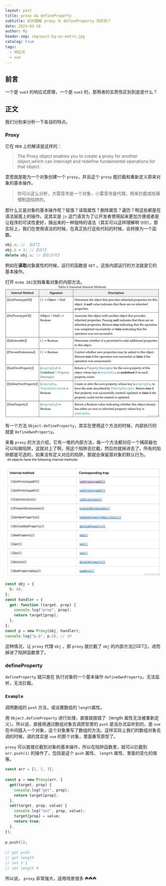 ```yaml
---
layout: post
title: proxy && defineProperty
subtitle: 如何理解 proxy 与 defineProperty 的区别？
date: 2023-03-10
author: My
header-img: img/post-bg-os-metro.jpg
catalog: true
tags:
  - 响应式
  - vue
---
```


## 前言

一个是 `vue3` 的响应式原理，一个是 `vue2` 的，那两者的实质性区别到底是什么？

## 正文

我们分别来分析一下各自的特点。

### Proxy

它在 `MDN` 上的解读是这样的：

> The Proxy object enables you to create a proxy for another object,which can intercept and redefine fundamental operations for that object.

意思就是能为一个对象创建一个 `proxy`，并且这个 `proxy` 能拦截和重新定义原来对象的基本操作。

> 你可以这么分析，大雷音寺是一个对象，小雷音寺是代理，用来拦截或给唐僧制造陷阱的。

那什么又是对象的基本操作呢？赋值？读取属性？删除属性？遍历？啊这些都是在语法层面上的操作。这其实是 `js` 这门语言为了让开发者使用起来更加方便或者是让程序的可读性更好，搞出来的一种独特的语法（其实可以这样理解啊 🤓🤓），那实际上，我们在使用语法的时候，在真正执行这些代码的时候，会转换为一个函数。

```js
obj.a; // 【GET】
obj.b = 3; //【SET】
delete obj.a; //【DELETE】
```

例如在**读取**对象属性的时候，运行的函数是 `GET` 。这些内部运行的方法就是它的基本操作。

打开 `ecma 262`文档看看对象的内部方法。
![不见了](/img/ecma.jpg)

有一个方法 `Object.defineProperty`，其实在使用这个方法的时候，内部执行的就是 `DefineOwnProperty`。

来看 `proxy` 的方法介绍，它有一堆的内部方法，每一个方法都对应一个捕获器也可以叫做陷阱，这就对上了啊，用这个陷阱去拦截，然后你就掉进去了。所有的陷阱都是可选的，如果没有定义对应的陷阱，那就会保留源对象的默认行为。
![不见了](/img/ecma-proxy.jpg)

```js
const obj = {
  b: 40,
};
const handler = {
  get: function (target, prop) {
    console.log("prop", prop);
    return target[prop];
  },
};
const p = new Proxy(obj, handler);
console.log("p.b", p.b); // 40
```

这种情况，让 `proxy` 代理 `obj` ，那 `proxy` 就拦截了 `obj` 的内部方法[[GET]]，进而掉进了陷阱函数里了。

### defineProperty

`defineProperty` 就只是在 执行对象的一个基本操作 `defineOwnProperty`。无法监听，无法拦截。

### `Example`

调用数组的 `push` 方法，或设置数组的 `length`属性。

用 `Object.defineProperty` 进行处理，直接就报错了（length 属性无法被重新定义）。所以说，直接用通过数组对象去调原型里的 `push` 是没办法监听到的，是 `vue` 在中间插入一个对象，这个对象重写了数组的方法。这样实际上我们的数组对象去调的时候，调的其实是 `vue` 的那个对象，里面重写原型了。

`proxy` 可以直接拦截到对象的基本操作，所以在陷阱函数里，就可以拦截到 `arr.push(1)` 的操作了，包括是这个 `push` 属性、 `length` 属性、里面的变化的值等。

```js
const arr = [1, 2, 3];

const p = new Proxy(arr, {
  get(target, prop) {
    console.log("get", prop);
    return target[prop];
  },
  set(target, prop, value) {
    console.log("set", prop, value);
    target[prop] = value;
    return true;
  },
});

p.push(1);

// get push
// get length
// set 3 1
// set length 4
```

所以说， `proxy` 非常强大，适用场景很多 ☘️☘️☘️
